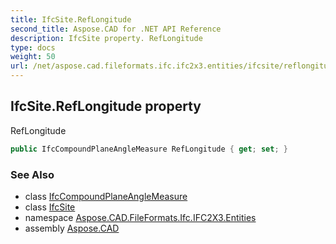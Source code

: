 ```yaml
---
title: IfcSite.RefLongitude
second_title: Aspose.CAD for .NET API Reference
description: IfcSite property. RefLongitude
type: docs
weight: 50
url: /net/aspose.cad.fileformats.ifc.ifc2x3.entities/ifcsite/reflongitude/
---
```

## IfcSite.RefLongitude property

RefLongitude

```csharp
public IfcCompoundPlaneAngleMeasure RefLongitude { get; set; }
```

### See Also

* class [IfcCompoundPlaneAngleMeasure](../../../aspose.cad.fileformats.ifc.ifc2x3.types/ifccompoundplaneanglemeasure/)
* class [IfcSite](../)
* namespace [Aspose.CAD.FileFormats.Ifc.IFC2X3.Entities](../../ifcsite/)
* assembly [Aspose.CAD](../../../)


